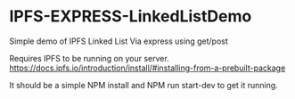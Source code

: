 # IPFS-EXPRESS-LinkedListDemo
Simple demo of IPFS Linked List Via express using get/post 

Requires IPFS to be running on your server. 
https://docs.ipfs.io/introduction/install/#installing-from-a-prebuilt-package

It should be a simple NPM install and NPM run start-dev to get it running. 

